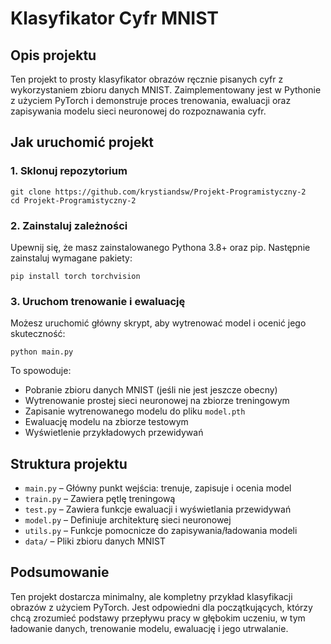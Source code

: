 # Klasyfikator Cyfr MNIST

## Opis projektu
Ten projekt to prosty klasyfikator obrazów ręcznie pisanych cyfr z wykorzystaniem zbioru danych MNIST. Zaimplementowany jest w Pythonie z użyciem PyTorch i demonstruje proces trenowania, ewaluacji oraz zapisywania modelu sieci neuronowej do rozpoznawania cyfr.

## Jak uruchomić projekt

### 1. Sklonuj repozytorium
```
git clone https://github.com/krystiandsw/Projekt-Programistyczny-2
cd Projekt-Programistyczny-2
```

### 2. Zainstaluj zależności
Upewnij się, że masz zainstalowanego Pythona 3.8+ oraz pip. Następnie zainstaluj wymagane pakiety:
```
pip install torch torchvision
```

### 3. Uruchom trenowanie i ewaluację
Możesz uruchomić główny skrypt, aby wytrenować model i ocenić jego skuteczność:
```
python main.py
```
To spowoduje:
- Pobranie zbioru danych MNIST (jeśli nie jest jeszcze obecny)
- Wytrenowanie prostej sieci neuronowej na zbiorze treningowym
- Zapisanie wytrenowanego modelu do pliku `model.pth`
- Ewaluację modelu na zbiorze testowym
- Wyświetlenie przykładowych przewidywań

## Struktura projektu
- `main.py` – Główny punkt wejścia: trenuje, zapisuje i ocenia model
- `train.py` – Zawiera pętlę treningową
- `test.py` – Zawiera funkcje ewaluacji i wyświetlania przewidywań
- `model.py` – Definiuje architekturę sieci neuronowej
- `utils.py` – Funkcje pomocnicze do zapisywania/ładowania modeli
- `data/` – Pliki zbioru danych MNIST

## Podsumowanie
Ten projekt dostarcza minimalny, ale kompletny przykład klasyfikacji obrazów z użyciem PyTorch. Jest odpowiedni dla początkujących, którzy chcą zrozumieć podstawy przepływu pracy w głębokim uczeniu, w tym ładowanie danych, trenowanie modelu, ewaluację i jego utrwalanie.
